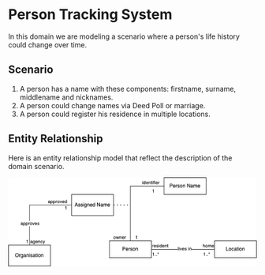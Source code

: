 # Person Tracking System

In this domain we are modeling a scenario where a person's life history could change over time.

## Scenario

1. A person has a name with these components: firstname, surname, middlename and nicknames.
1. A person could change names via Deed Poll or marriage.
1. A person could register his residence in multiple locations.

## Entity Relationship

Here is an entity relationship model that reflect the description of the domain scenario.

![img person profile](../assets/img/person-profile.png)
